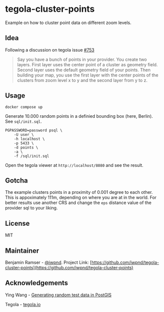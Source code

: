 # tegola-cluster-points

Example on how to cluster point data on different zoom levels.

## Idea

Following a discussion on tegola issue [#753](https://github.com/go-spatial/tegola/issues/753)

> Say you have a bunch of points in your provider. You create two layers.
> First layer uses the center point of a cluster as geometry field.
> Second layer uses the default geometry field of your points.
> Then building your map, you use the first layer with the center points of the clusters from zoom level x to y and the second layer from y to z.

## Usage

```
docker compose up
```

Generate 10.000 random points in a definied bounding box (here, Berlin).
See `sql/init.sql`.

```
PGPASSWORD=password psql \
    -U user \
    -h localhost \
    -p 5433 \
    -d points \
    -a \
    -f /sql/init.sql
```

Open the tegola viewer at `http://localhost/8080` and see the result.

## Gotcha

The example clusters points in a proximity of 0.001 degree to each other. This is appoximately 111m, depending on where you are at in the world. For better results use another CRS and change the `eps` distance value of the provider sql to your liking.

## License

MIT

## Maintainer

Benjamin Ramser - [@iwpnd](https://github.com/iwpnd). 
Project Link: [https://github.com/iwpnd/tegola-cluster-points](https://github.com/iwpnd/tegola-cluster-points)

## Acknowledgements

Ying Wang - [Generating random test data in PostGIS](https://bytes.yingw787.com/posts/2019/01/10/generating_randomized_postgis_data/)

Tegola - [tegola.io](https://tegola.io/)
